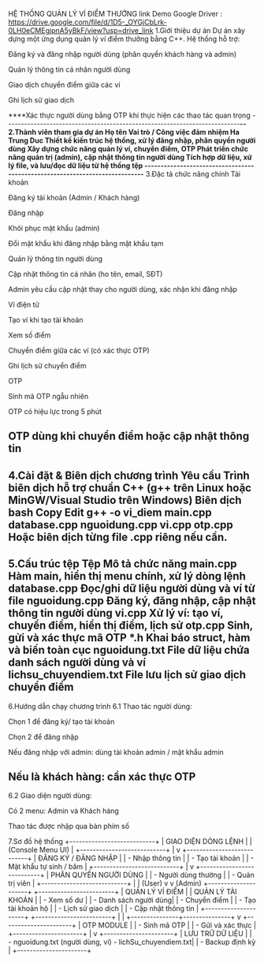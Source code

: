 HỆ THỐNG QUẢN LÝ VÍ ĐIỂM THƯỞNG 
link Demo Google Driver : https://drive.google.com/file/d/1D5-_OYGjCbLrk-0LH0eCMEgjpnA5yBkF/view?usp=drive_link
1.Giới thiệu dự án
Dự án xây dựng một ứng dụng quản lý ví điểm thưởng bằng C++. Hệ thống hỗ trợ:

Đăng ký và đăng nhập người dùng (phân quyền khách hàng và admin)

Quản lý thông tin cá nhân người dùng

Giao dịch chuyển điểm giữa các ví

Ghi lịch sử giao dịch

****Xác thực người dùng bằng OTP khi thực hiện các thao tác quan trọng
--------------------------------------------------------------------------**--
2.Thành viên tham gia dự án
Họ tên	          Vai trò / Công việc đảm nhiệm
Ha Trung Duc	Thiết kế kiến trúc hệ thống, xử lý đăng nhập, phân quyền người dùng
	            Xây dựng chức năng quản lý ví, chuyển điểm, OTP
               Phát triển chức năng quản trị (admin), cập nhật thông tin người dùng
               Tích hợp dữ liệu, xử lý file, và lưu/đọc dữ liệu từ hệ thống tệp
----------------------------------------------------------------------------**
3.Đặc tả chức năng chính
Tài khoản

Đăng ký tài khoản (Admin / Khách hàng)

Đăng nhập

Khôi phục mật khẩu (admin)

Đổi mật khẩu khi đăng nhập bằng mật khẩu tạm

Quản lý thông tin người dùng

Cập nhật thông tin cá nhân (ho tên, email, SĐT)

Admin yêu cầu cập nhật thay cho người dùng, xác nhận khi đăng nhập

Ví điện tử

Tạo ví khi tạo tài khoản

Xem số điểm

Chuyển điểm giữa các ví (có xác thực OTP)

Ghi lịch sử chuyển điểm

OTP

Sinh mã OTP ngẫu nhiên

OTP có hiệu lực trong 5 phút

OTP dùng khi chuyển điểm hoặc cập nhật thông tin
----------------------------------------------------------------------------
4.Cài đặt & Biên dịch chương trình
Yêu cầu
Trình biên dịch hỗ trợ chuẩn C++ (g++ trên Linux hoặc MinGW/Visual Studio trên Windows)
Biên dịch
bash
Copy
Edit
g++ -o vi_diem main.cpp database.cpp nguoidung.cpp vi.cpp otp.cpp
Hoặc biên dịch từng file .cpp riêng nếu cần.
----------------------------------------------------------------------------
5.Cấu trúc tệp
Tệp	Mô tả chức năng
main.cpp	Hàm main, hiển thị menu chính, xử lý dòng lệnh
database.cpp	Đọc/ghi dữ liệu người dùng và ví từ file
nguoidung.cpp	Đăng ký, đăng nhập, cập nhật thông tin người dùng
vi.cpp	Xử lý ví: tạo ví, chuyển điểm, hiển thị điểm, lịch sử
otp.cpp	Sinh, gửi và xác thực mã OTP
*.h	Khai báo struct, hàm và biến toàn cục
nguoidung.txt	File dữ liệu chứa danh sách người dùng và ví
lichsu_chuyendiem.txt	File lưu lịch sử giao dịch chuyển điểm
----------------------------------------------------------------------------
6.Hướng dẫn chạy chương trình
6.1 Thao tác người dùng:

Chọn 1 để đăng ký/ tạo tài khoản

Chọn 2 để đăng nhập

Nếu đăng nhập với admin: dùng tài khoản admin / mật khẩu admin

Nếu là khách hàng: cần xác thực OTP
----------------------------------------------------------------------------
6.2 Giao diện người dùng:

Có 2 menu: Admin và Khách hàng

Thao tác được nhập qua bàn phím số

7.Sơ đồ hệ thống
             +---------------------------+
             |   GIAO DIỆN DÒNG LỆNH     |
             |   (Console Menu UI)       |
             +---------------------------+
                        |
                        v
             +---------------------------+
             |  ĐĂNG KÝ / ĐĂNG NHẬP      |
             | - Nhập thông tin          |
             | - Tạo tài khoản           |
             | - Mật khẩu tự sinh / băm |
             +---------------------------+
                        |
                        v
             +---------------------------+
             |     PHÂN QUYỀN NGƯỜI DÙNG |
             | - Người dùng thường       |
             | - Quản trị viên           |
             +---------------------------+
               |                     |
        (User) v                     v (Admin)
+---------------------+   +------------------------+
| QUẢN LÝ VÍ ĐIỂM      |   |  QUẢN LÝ TÀI KHOẢN     |
| - Xem số dư         |   | - Danh sách người dùng|
| - Chuyển điểm       |   | - Tạo tài khoản hộ    |
| - Lịch sử giao dịch |   | - Cập nhật thông tin  |
+---------------------+   +------------------------+
        |                               |
        +---------------+---------------+
                        v
              +----------------------+
              |      OTP MODULE      |
              | - Sinh mã OTP        |
              | - Gửi và xác thực    |
              +----------------------+
                        |
                        v
              +----------------------+
              |   LƯU TRỮ DỮ LIỆU    |
              | - nguoidung.txt (người dùng, ví)
                - lichSu_chuyendiem.txt|
              | - Backup định kỳ     |
              +----------------------+


